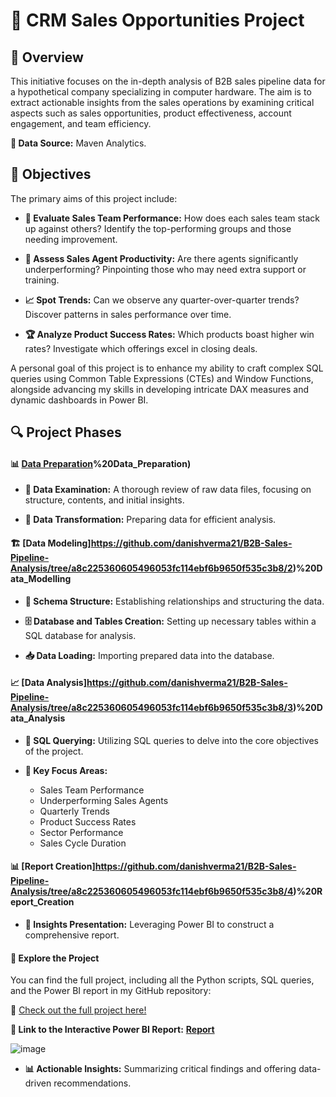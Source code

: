 
# 🌟 CRM Sales Opportunities Project

## 📜 Overview

This initiative focuses on the in-depth analysis of B2B sales pipeline data for a hypothetical company specializing in computer hardware. The aim is to extract actionable insights from the sales operations by examining critical aspects such as sales opportunities, product effectiveness, account engagement, and team efficiency.

**🔗 Data Source:** Maven Analytics.

## 🎯 Objectives

The primary aims of this project include:

* **💼 Evaluate Sales Team Performance:** How does each sales team stack up against others? Identify the top-performing groups and those needing improvement.

* **👥 Assess Sales Agent Productivity:** Are there agents significantly underperforming? Pinpointing those who may need extra support or training.

* **📈 Spot Trends:** Can we observe any quarter-over-quarter trends? Discover patterns in sales performance over time.

* **🏆 Analyze Product Success Rates:** Which products boast higher win rates? Investigate which offerings excel in closing deals.

A personal goal of this project is to enhance my ability to craft complex SQL queries using Common Table Expressions (CTEs) and Window Functions, alongside advancing my skills in developing intricate DAX measures and dynamic dashboards in Power BI.

## 🔍 Project Phases

#### 📊 [Data Preparation](https://github.com/danishverma21/B2B-Sales-Pipeline-Analysis/tree/a8c225360605496053fc114ebf6b9650f535c3b8/1)%20Data_Preparation)

* **🔎 Data Examination:** A thorough review of raw data files, focusing on structure, contents, and initial insights.

* **🔄 Data Transformation:** Preparing data for efficient analysis.

#### 🏗️ [Data Modeling]https://github.com/danishverma21/B2B-Sales-Pipeline-Analysis/tree/a8c225360605496053fc114ebf6b9650f535c3b8/2)%20Data_Modelling

* **🔗 Schema Structure:** Establishing relationships and structuring the data.

* **🗄️ Database and Tables Creation:** Setting up necessary tables within a SQL database for analysis.

* **📥 Data Loading:** Importing prepared data into the database.

#### 📈 [Data Analysis]https://github.com/danishverma21/B2B-Sales-Pipeline-Analysis/tree/a8c225360605496053fc114ebf6b9650f535c3b8/3)%20Data_Analysis

* **📝 SQL Querying:** Utilizing SQL queries to delve into the core objectives of the project.

* **🔑 Key Focus Areas:**
  * Sales Team Performance    
  * Underperforming Sales Agents
  * Quarterly Trends
  * Product Success Rates  
  * Sector Performance
  * Sales Cycle Duration
  
#### 📊 [Report Creation]https://github.com/danishverma21/B2B-Sales-Pipeline-Analysis/tree/a8c225360605496053fc114ebf6b9650f535c3b8/4)%20Report_Creation

* **📣 Insights Presentation:** Leveraging Power BI to construct a comprehensive report.


#### 🔗 **Explore the Project**

You can find the full project, including all the Python scripts, SQL queries, and the Power BI report in my GitHub repository:

🔗 [Check out the full project here!](https://github.com/danishverma21/B2B-Sales-Pipeline-Analysis)


**🔗 Link to the Interactive Power BI Report:** [**Report**](https://app.powerbi.com/view?r=eyJrIjoiNGJlYTc2MTYtYzJiNy00ZmY2LWIyMzktN2Y0N2NiZGUwY2IyIiwidCI6IjAxMjJmNmU1LTFkMDAtNDU4Zi1hMjNlLWI4YTk4YmJhMDczZCIsImMiOjl9) 


![image](https://github.com/user-attachments/assets/41b9bc3e-a4f8-44c6-8813-aefe4dcedb40)

* **📊 Actionable Insights:** Summarizing critical findings and offering data-driven recommendations.
